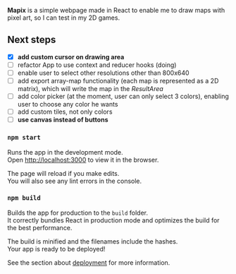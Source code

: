 **Mapix** is a simple webpage made in React to enable me to draw maps with pixel art, so I can test in my 2D games.

## Next steps

- [x] **add custom cursor on drawing area**
- [ ] refactor App to use context and reducer hooks (doing)
- [ ] enable user to select other resolutions other than 800x640
- [ ] add export array-map functionality (each map is represented as a 2D matrix), which will write the map in the _ResultArea_
- [ ] add color picker (at the moment, user can only select 3 colors), enabling user to choose any color he wants
- [ ] add custom tiles, not only colors
- [ ] **use canvas instead of buttons**

### `npm start`

Runs the app in the development mode.<br />
Open [http://localhost:3000](http://localhost:3000) to view it in the browser.

The page will reload if you make edits.<br />
You will also see any lint errors in the console.

### `npm build`

Builds the app for production to the `build` folder.<br />
It correctly bundles React in production mode and optimizes the build for the best performance.

The build is minified and the filenames include the hashes.<br />
Your app is ready to be deployed!

See the section about [deployment](https://facebook.github.io/create-react-app/docs/deployment) for more information.
